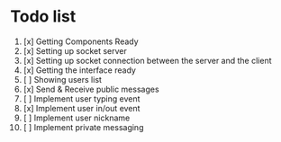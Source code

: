 # Todo list
1. [x] Getting Components Ready
2. [x] Setting up socket server
3. [x] Setting up socket connection between the server and the client
4. [x] Getting the interface ready
5. [ ] Showing users list
6. [x] Send & Receive public messages
7. [ ] Implement user typing event
8. [x] Implement user in/out event
9. [ ] Implement user nickname
10. [ ] Implement private messaging